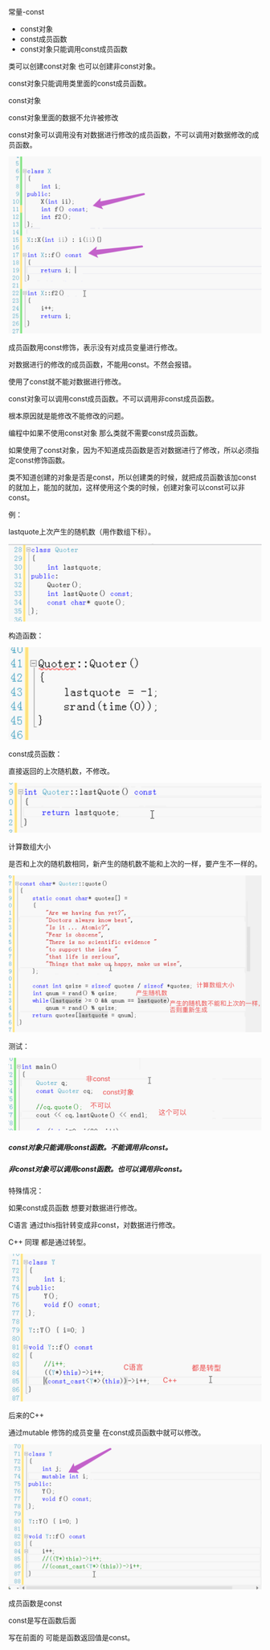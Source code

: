 常量-const

- const对象
- const成员函数
- const对象只能调用const成员函数



类可以创建const对象 也可以创建非const对象。

const对象只能调用类里面的const成员函数。



const对象 

const对象里面的数据不允许被修改

const对象可以调用没有对数据进行修改的成员函数，不可以调用对数据修改的成员函数。

![image-20190523103159531](assets/image-20190523103159531.png)

成员函数用const修饰，表示没有对成员变量进行修改。

对数据进行的修改的成员函数，不能用const。不然会报错。

使用了const就不能对数据进行修改。



const对象可以调用const成员函数。不可以调用非const成员函数。



根本原因就是能修改不能修改的问题。



编程中如果不使用const对象 那么类就不需要const成员函数。

如果使用了const对象，因为不知道成员函数是否对数据进行了修改，所以必须指定const修饰函数。



类不知道创建的对象是否是const，所以创建类的时候，就把成员函数该加const的就加上，能加的就加，这样使用这个类的时候，创建对象可以const可以非const。



例：

lastquote上次产生的随机数（用作数组下标）。

![image-20190523104249904](assets/image-20190523104249904.png)

构造函数：

![image-20190523112750184](assets/image-20190523112750184.png)

const成员函数：

直接返回的上次随机数，不修改。

![image-20190523112832932](assets/image-20190523112832932.png)



计算数组大小

是否和上次的随机数相同，新产生的随机数不能和上次的一样，要产生不一样的。

![image-20190523112517836](assets/image-20190523112517836.png)



测试：

![image-20190523113341519](assets/image-20190523113341519.png)



##### const对象只能调用const函数。不能调用非const。

##### 非const对象可以调用const函数。也可以调用非const。



特殊情况：

如果const成员函数 想要对数据进行修改。

C语言 通过this指针转变成非const，对数据进行修改。

C++ 同理	都是通过转型。

![image-20190523113727141](assets/image-20190523113727141.png)

后来的C++

通过mutable 修饰的成员变量 在const成员函数中就可以修改。

![image-20190523113915461](assets/image-20190523113915461.png)





成员函数是const

const是写在函数后面

写在前面的 可能是函数返回值是const。

